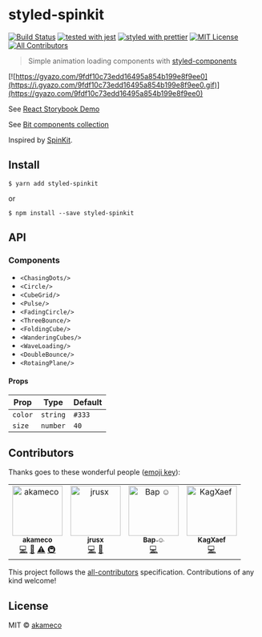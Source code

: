 # styled-spinkit

[![Build Status](https://travis-ci.org/akameco/styled-spinkit.svg?branch=master)](https://travis-ci.org/akameco/styled-spinkit)
[![tested with jest](https://img.shields.io/badge/tested_with-jest-99424f.svg)](https://github.com/facebook/jest)
[![styled with prettier](https://img.shields.io/badge/styled_with-prettier-ff69b4.svg)](https://github.com/prettier/prettier)
[![MIT License](https://img.shields.io/npm/l/nps.svg?style=flat-square)](./license)
[![All Contributors](https://img.shields.io/badge/all_contributors-4-orange.svg?style=flat-square)](#contributors)

> Simple animation loading components with [styled-components](https://github.com/styled-components/styled-components)

[![https://gyazo.com/9fdf10c73edd16495a854b199e8f9ee0](https://i.gyazo.com/9fdf10c73edd16495a854b199e8f9ee0.gif)](https://gyazo.com/9fdf10c73edd16495a854b199e8f9ee0)

See [React Storybook Demo](https://akameco.github.io/styled-spinkit/?knob-color=magenta&knob-number=60&selectedKind=CubeGrid&selectedStory=render%20magenta%2060&full=0&down=1&left=1&panelRight=1&downPanel=storybook-addon-background%2Fbackground-panel)

See [Bit components collection](https://bit.dev/akameco/styled-spinkit)

Inspired by [SpinKit](https://github.com/tobiasahlin/SpinKit).

## Install

```
$ yarn add styled-spinkit
```

or

```
$ npm install --save styled-spinkit
```

## API

### Components

- `<ChasingDots/>`
- `<Circle/>`
- `<CubeGrid/>`
- `<Pulse/>`
- `<FadingCircle/>`
- `<ThreeBounce/>`
- `<FoldingCube/>`
- `<WanderingCubes/>`
- `<WaveLoading/>`
- `<DoubleBounce/>`
- `<RotaingPlane/>`

#### Props

| Prop    | Type     | Default |
| ------- | -------- | ------- |
| `color` | `string` | `#333`  |
| `size`  | `number` | `40`    |

## Contributors

Thanks goes to these wonderful people ([emoji key](https://github.com/kentcdodds/all-contributors#emoji-key)):

<!-- ALL-CONTRIBUTORS-LIST:START - Do not remove or modify this section -->
<!-- prettier-ignore -->
<table><tr><td align="center"><a href="http://akameco.github.io"><img src="https://avatars2.githubusercontent.com/u/4002137?v=4" width="100px;" alt="akameco"/><br /><sub><b>akameco</b></sub></a><br /><a href="https://github.com/akameco/styled-spinkit/commits?author=akameco" title="Code">💻</a> <a href="https://github.com/akameco/styled-spinkit/commits?author=akameco" title="Documentation">📖</a> <a href="https://github.com/akameco/styled-spinkit/commits?author=akameco" title="Tests">⚠️</a> <a href="#infra-akameco" title="Infrastructure (Hosting, Build-Tools, etc)">🚇</a></td><td align="center"><a href="https://github.com/jrusx"><img src="https://avatars1.githubusercontent.com/u/19670625?v=4" width="100px;" alt="jrusx"/><br /><sub><b>jrusx</b></sub></a><br /><a href="https://github.com/akameco/styled-spinkit/commits?author=jrusx" title="Code">💻</a> <a href="https://github.com/akameco/styled-spinkit/issues?q=author%3Ajrusx" title="Bug reports">🐛</a></td><td align="center"><a href="http://stackoverflow.com/users/6174694/annihil"><img src="https://avatars3.githubusercontent.com/u/16704309?v=4" width="100px;" alt="Bap ☺"/><br /><sub><b>Bap ☺</b></sub></a><br /><a href="https://github.com/akameco/styled-spinkit/commits?author=Annihil" title="Code">💻</a></td><td align="center"><a href="https://github.com/mrpandat"><img src="https://avatars1.githubusercontent.com/u/22916835?v=4" width="100px;" alt="KagXaef"/><br /><sub><b>KagXaef</b></sub></a><br /><a href="https://github.com/akameco/styled-spinkit/commits?author=mrpandat" title="Code">💻</a></td></tr></table>

<!-- ALL-CONTRIBUTORS-LIST:END -->

This project follows the [all-contributors](https://github.com/kentcdodds/all-contributors) specification. Contributions of any kind welcome!

## License

MIT © [akameco](http://akameco.github.io)
